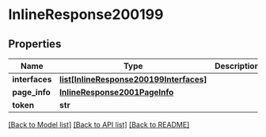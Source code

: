 # InlineResponse200199

## Properties
Name | Type | Description | Notes
------------ | ------------- | ------------- | -------------
**interfaces** | [**list[InlineResponse200199Interfaces]**](InlineResponse200199Interfaces.md) |  | [optional] 
**page_info** | [**InlineResponse2001PageInfo**](InlineResponse2001PageInfo.md) |  | [optional] 
**token** | **str** |  | [optional] 

[[Back to Model list]](../README.md#documentation-for-models) [[Back to API list]](../README.md#documentation-for-api-endpoints) [[Back to README]](../README.md)

